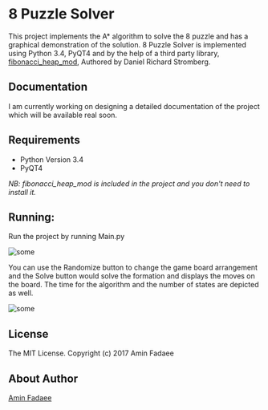 # 8 Puzzle Solver


This project implements the A* algorithm to solve the 8 puzzle and has a graphical demonstration of the solution. 8 Puzzle Solver is implemented using Python 3.4, PyQT4 and by the help of a third party library, [fibonacci_heap_mod](https://pypi.python.org/pypi/fibonacci-heap-mod/), Authored by Daniel Richard Stromberg.


Documentation
-------------
I am currently working on designing a detailed documentation of the project which will be available real soon.

Requirements
--------

* Python Version 3.4
* PyQT4

*NB: fibonacci_heap_mod is included in the project and you don't need to install it.*


Running:
---
Run the project by running Main.py

![some](https://github.com/AminFadaee/8_Puzzle_Solver/blob/master/ScreenShots/1.JPG)


You can use the Randomize button to change the game board arrangement and the Solve button would solve the formation and displays the moves on the board. The time for the algorithm and the number of states are depicted as well.


![some](https://github.com/AminFadaee/8_Puzzle_Solver/blob/master/ScreenShots/2.JPG)


License
-------

The MIT License. Copyright (c) 2017 Amin Fadaee

About Author
----------------

[Amin Fadaee](https://www.linkedin.com/in/aminfadaee/)

